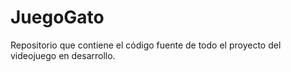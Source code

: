 # JuegoGato
Repositorio que contiene el código fuente de todo el proyecto del videojuego en desarrollo.
